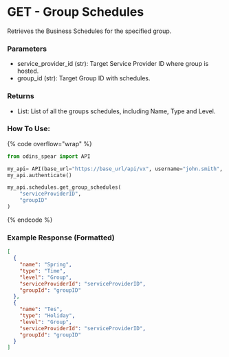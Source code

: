 # GET - Group Schedules

Retrieves the Business Schedules for the specified group.

### Parameters&#x20;

* service\_provider\_id (str): Target Service Provider ID where group is hosted.
* group\_id (str): Target Group ID with schedules.

### Returns

* List: List of all the groups schedules, including Name, Type and Level.

### How To Use:

{% code overflow="wrap" %}
```python
from odins_spear import API

my_api= API(base_url="https://base_url/api/vx", username="john.smith", password="ODIN_INSTANCE_1")
my_api.authenticate()

my_api.schedules.get_group_schedules(
    "serviceProviderID",
    "groupID"
)
```
{% endcode %}

### Example Response (Formatted)

```json
[
  {
    "name": "Spring",
    "type": "Time",
    "level": "Group",
    "serviceProviderId": "serviceProviderID",
    "groupId": "groupID"
  },
  {
    "name": "Tes",
    "type": "Holiday",
    "level": "Group",
    "serviceProviderId": "serviceProviderID",
    "groupId": "groupID"
  }
]
```
